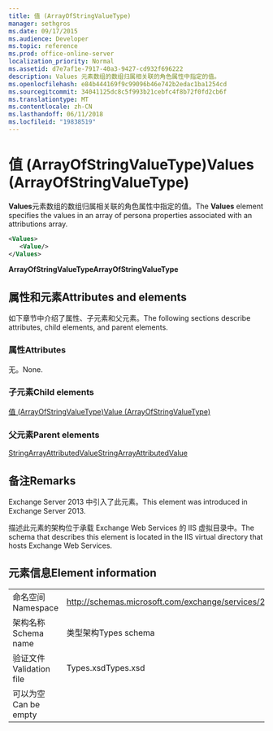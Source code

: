 ```yaml
---
title: 值 (ArrayOfStringValueType)
manager: sethgros
ms.date: 09/17/2015
ms.audience: Developer
ms.topic: reference
ms.prod: office-online-server
localization_priority: Normal
ms.assetid: d7e7af1e-7917-40a3-9427-cd932f696222
description: Values 元素数组的数组归属相关联的角色属性中指定的值。
ms.openlocfilehash: e84b444169f9c99096b46e742b2edac1ba1254cd
ms.sourcegitcommit: 34041125dc8c5f993b21cebfc4f8b72f0fd2cb6f
ms.translationtype: MT
ms.contentlocale: zh-CN
ms.lasthandoff: 06/11/2018
ms.locfileid: "19838519"
---
```

# <a name="values-arrayofstringvaluetype"></a><span data-ttu-id="6198f-103">值 (ArrayOfStringValueType)</span><span class="sxs-lookup"><span data-stu-id="6198f-103">Values (ArrayOfStringValueType)</span></span>

<span data-ttu-id="6198f-104">**Values**元素数组的数组归属相关联的角色属性中指定的值。</span><span class="sxs-lookup"><span data-stu-id="6198f-104">The **Values** element specifies the values in an array of persona properties associated with an attributions array.</span></span> 
  
```XML
<Values>
   <Value/>
</Values>
```

<span data-ttu-id="6198f-105">**ArrayOfStringValueType**</span><span class="sxs-lookup"><span data-stu-id="6198f-105">**ArrayOfStringValueType**</span></span>

## <a name="attributes-and-elements"></a><span data-ttu-id="6198f-106">属性和元素</span><span class="sxs-lookup"><span data-stu-id="6198f-106">Attributes and elements</span></span>

<span data-ttu-id="6198f-107">如下章节中介绍了属性、子元素和父元素。</span><span class="sxs-lookup"><span data-stu-id="6198f-107">The following sections describe attributes, child elements, and parent elements.</span></span>
  
### <a name="attributes"></a><span data-ttu-id="6198f-108">属性</span><span class="sxs-lookup"><span data-stu-id="6198f-108">Attributes</span></span>

<span data-ttu-id="6198f-109">无。</span><span class="sxs-lookup"><span data-stu-id="6198f-109">None.</span></span>
  
### <a name="child-elements"></a><span data-ttu-id="6198f-110">子元素</span><span class="sxs-lookup"><span data-stu-id="6198f-110">Child elements</span></span>

[<span data-ttu-id="6198f-111">值 (ArrayOfStringValueType)</span><span class="sxs-lookup"><span data-stu-id="6198f-111">Value (ArrayOfStringValueType)</span></span>](value-arrayofstringvaluetype.md)
  
### <a name="parent-elements"></a><span data-ttu-id="6198f-112">父元素</span><span class="sxs-lookup"><span data-stu-id="6198f-112">Parent elements</span></span>

[<span data-ttu-id="6198f-113">StringArrayAttributedValue</span><span class="sxs-lookup"><span data-stu-id="6198f-113">StringArrayAttributedValue</span></span>](stringarrayattributedvalue.md)
  
## <a name="remarks"></a><span data-ttu-id="6198f-114">备注</span><span class="sxs-lookup"><span data-stu-id="6198f-114">Remarks</span></span>

<span data-ttu-id="6198f-115">Exchange Server 2013 中引入了此元素。</span><span class="sxs-lookup"><span data-stu-id="6198f-115">This element was introduced in Exchange Server 2013.</span></span>
  
<span data-ttu-id="6198f-116">描述此元素的架构位于承载 Exchange Web Services 的 IIS 虚拟目录中。</span><span class="sxs-lookup"><span data-stu-id="6198f-116">The schema that describes this element is located in the IIS virtual directory that hosts Exchange Web Services.</span></span>
  
## <a name="element-information"></a><span data-ttu-id="6198f-117">元素信息</span><span class="sxs-lookup"><span data-stu-id="6198f-117">Element information</span></span>

|||
|:-----|:-----|
|<span data-ttu-id="6198f-118">命名空间</span><span class="sxs-lookup"><span data-stu-id="6198f-118">Namespace</span></span>  <br/> |http://schemas.microsoft.com/exchange/services/2006/types  <br/> |
|<span data-ttu-id="6198f-119">架构名称</span><span class="sxs-lookup"><span data-stu-id="6198f-119">Schema name</span></span>  <br/> |<span data-ttu-id="6198f-120">类型架构</span><span class="sxs-lookup"><span data-stu-id="6198f-120">Types schema</span></span>  <br/> |
|<span data-ttu-id="6198f-121">验证文件</span><span class="sxs-lookup"><span data-stu-id="6198f-121">Validation file</span></span>  <br/> |<span data-ttu-id="6198f-122">Types.xsd</span><span class="sxs-lookup"><span data-stu-id="6198f-122">Types.xsd</span></span>  <br/> |
|<span data-ttu-id="6198f-123">可以为空</span><span class="sxs-lookup"><span data-stu-id="6198f-123">Can be empty</span></span>  <br/> ||
   


